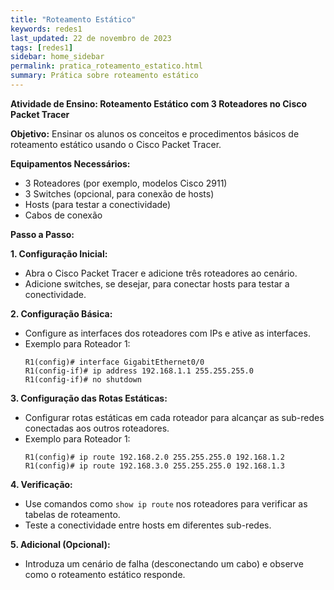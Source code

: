 ```yaml
---
title: "Roteamento Estático"
keywords: redes1
last_updated: 22 de novembro de 2023 
tags: [redes1]
sidebar: home_sidebar
permalink: pratica_roteamento_estatico.html
summary: Prática sobre roteamento estático
---
```




**Atividade de Ensino: Roteamento Estático com 3 Roteadores no Cisco Packet Tracer**

**Objetivo:**
Ensinar os alunos os conceitos e procedimentos básicos de roteamento estático usando o Cisco Packet Tracer.

**Equipamentos Necessários:**
- 3 Roteadores (por exemplo, modelos Cisco 2911)
- 3 Switches (opcional, para conexão de hosts)
- Hosts (para testar a conectividade)
- Cabos de conexão

**Passo a Passo:**

**1. Configuração Inicial:**
   - Abra o Cisco Packet Tracer e adicione três roteadores ao cenário.
   - Adicione switches, se desejar, para conectar hosts para testar a conectividade.

**2. Configuração Básica:**
   - Configure as interfaces dos roteadores com IPs e ative as interfaces.
   - Exemplo para Roteador 1:
     ```
     R1(config)# interface GigabitEthernet0/0
     R1(config-if)# ip address 192.168.1.1 255.255.255.0
     R1(config-if)# no shutdown
     ```

**3. Configuração das Rotas Estáticas:**
   - Configurar rotas estáticas em cada roteador para alcançar as sub-redes conectadas aos outros roteadores.
   - Exemplo para Roteador 1:
     ```
     R1(config)# ip route 192.168.2.0 255.255.255.0 192.168.1.2
     R1(config)# ip route 192.168.3.0 255.255.255.0 192.168.1.3
     ```

**4. Verificação:**
   - Use comandos como `show ip route` nos roteadores para verificar as tabelas de roteamento.
   - Teste a conectividade entre hosts em diferentes sub-redes.

**5. Adicional (Opcional):**
   - Introduza um cenário de falha (desconectando um cabo) e observe como o roteamento estático responde.

